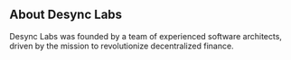 ## About Desync Labs

Desync Labs was founded by a team of experienced software architects, driven by the mission to revolutionize decentralized finance.
